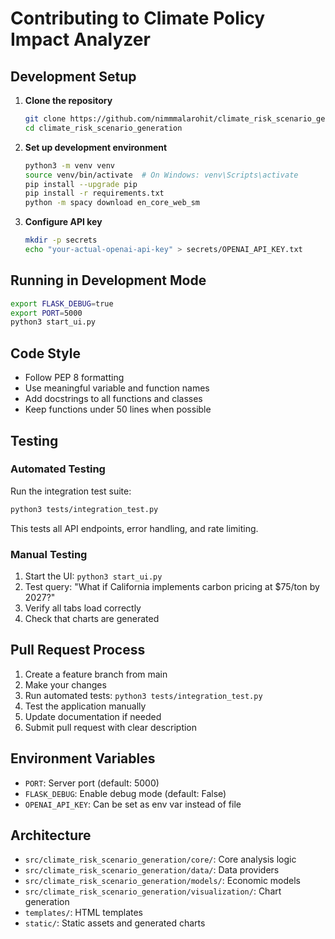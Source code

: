 # Contributing to Climate Policy Impact Analyzer

## Development Setup

1. **Clone the repository**
   ```bash
   git clone https://github.com/nimmmalarohit/climate_risk_scenario_generation.git
   cd climate_risk_scenario_generation
   ```

2. **Set up development environment**
   ```bash
   python3 -m venv venv
   source venv/bin/activate  # On Windows: venv\Scripts\activate
   pip install --upgrade pip
   pip install -r requirements.txt
   python -m spacy download en_core_web_sm
   ```

3. **Configure API key**
   ```bash
   mkdir -p secrets
   echo "your-actual-openai-api-key" > secrets/OPENAI_API_KEY.txt
   ```

## Running in Development Mode

```bash
export FLASK_DEBUG=true
export PORT=5000
python3 start_ui.py
```

## Code Style

- Follow PEP 8 formatting
- Use meaningful variable and function names
- Add docstrings to all functions and classes
- Keep functions under 50 lines when possible

## Testing

### Automated Testing

Run the integration test suite:
```bash
python3 tests/integration_test.py
```

This tests all API endpoints, error handling, and rate limiting.

### Manual Testing

1. Start the UI: `python3 start_ui.py`
2. Test query: "What if California implements carbon pricing at $75/ton by 2027?"
3. Verify all tabs load correctly
4. Check that charts are generated

## Pull Request Process

1. Create a feature branch from main
2. Make your changes
3. Run automated tests: `python3 tests/integration_test.py`
4. Test the application manually
5. Update documentation if needed
6. Submit pull request with clear description

## Environment Variables

- `PORT`: Server port (default: 5000)
- `FLASK_DEBUG`: Enable debug mode (default: False)
- `OPENAI_API_KEY`: Can be set as env var instead of file

## Architecture

- `src/climate_risk_scenario_generation/core/`: Core analysis logic
- `src/climate_risk_scenario_generation/data/`: Data providers
- `src/climate_risk_scenario_generation/models/`: Economic models
- `src/climate_risk_scenario_generation/visualization/`: Chart generation
- `templates/`: HTML templates
- `static/`: Static assets and generated charts